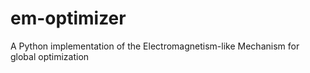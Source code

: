 # em-optimizer
A Python implementation of the Electromagnetism-like Mechanism for global optimization
